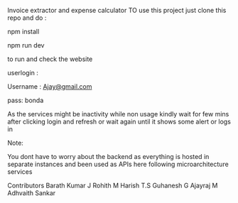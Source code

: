 Invoice extractor and expense calculator
TO use this project just clone this repo and do :

npm install

npm run dev

to run and check the website

userlogin :

Username : Ajay@gmail.com

pass: bonda

As the services might be inactivity while non usage kindly wait for few mins after clicking login and refresh or wait again until it shows some alert or logs in

Note:

You dont have to worry about the backend as everything is hosted in separate instances and been used as APIs here following microarchitecture services

Contributors
Barath Kumar J
Rohith M
Harish T.S
Guhanesh G
Ajayraj M
Adhvaith Sankar
